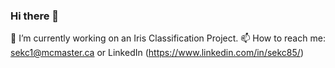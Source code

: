 ### Hi there 👋

 🔭 I’m currently working on an Iris Classification Project.
 📫 How to reach me: sekc1@mcmaster.ca or LinkedIn (https://www.linkedin.com/in/sekc85/)
 
<!--
**Carlos-Sek/Carlos-Sek** is a ✨ _special_ ✨ repository because its `README.md` (this file) appears on your GitHub profile.

Here are some ideas to get you started:


- 🌱 I’m currently learning ...
- 💬 Ask me about ...
- 📫 How to reach me: sekc1@mcmaster.ca
- 😄 Pronouns: ...
- ⚡ Fun fact: ...
-->

